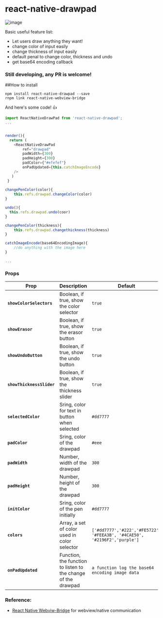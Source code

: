 # react-native-drawpad

![image](https://i.imgur.com/SwqV8dc.gif)

Basic useful feature list:

 * Let users draw anything they want!
 * change color of input easily
 * change thickness of input easily
 * default penal to change color, thickness and undo
 * get base64 encoding callback


### Still developing, any PR is welcome!

##How to install 

```
npm install react-native-drawpad --save
rnpm link react-native-webview-bridge
```

And here's some code! :+1:

```javascript
import ReactNativeDrawPad from 'react-native-drawpad';
...


render(){
  return (
    <ReactNativeDrawPad
        ref="drawpad"
        padWidth={300}
        padHeight={300}
        padColor={"#efefef"}
        onPadUpdated={this.catchImageEncode}
    />
   )
 }
 
changePenColor(color){
	this.refs.drawpad.changeColor(color)
}

undo(){
  this.refs.drawpad.undo(coor)
}

changePenColor(thickness){
	this.refs.drawpad.changethickness(thickness)
}

catchImageEncode(base64EncodingImage){
	//do anything with the image here
}

...
```

### Props

| Prop | Description | Default |
|---|---|---|
|**`showColorSelectors`**|Boolean, if true, show the color selector |`true`|
|**`showErasor`**|Boolean, if true, show the erasor button |`true`|
|**`showUndoButton`**|Boolean, if true, show the undo button |`true`|
|**`showThicknessSlider`**|Boolean, if true, show the thickness slider |`true`|
|**`selectedColor`**|Sring, color for text in button when selected |`#dd7777`|
|**`padColor`**|Sring, color of the drawpad |`#eee`|
|**`padWidth`**|Number, width of the drawpad |`300`|
|**`padHeight`**|Number, height of the drawpad |`300`|
|**`initColor`**|Sring, color of the pen initially |`#dd7777`|
|**`colors`**|Array, a set of color used in color selector |`['#dd7777','#222','#FE5722', '#FEEA3B', '#4CAE50', '#2196F2','purple']`|
|**`onPadUpdated`**|Function, the function to listen to the change of the drawpad |`a function log the base64 encoding image data`|

### Reference:

 * [React Native Webviw-Bridge](https://github.com/alinz/react-native-webview-bridge) for webview/native communication

